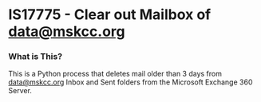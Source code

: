 # IS17775 - Clear out Mailbox of data@mskcc.org

### What is This?

This is a Python process that deletes mail older than 3 days from data@mskcc.org Inbox and Sent folders from the Microsoft Exchange 360 Server.
